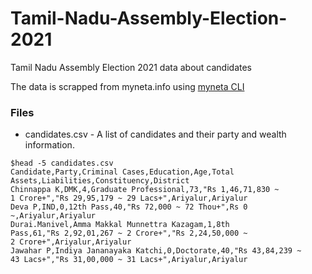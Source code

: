 # Tamil-Nadu-Assembly-Election-2021
Tamil Nadu Assembly Election 2021 data about candidates

The data is scrapped from myneta.info using [myneta CLI](https://github.com/kracekumar/myneta)

### Files

- candidates.csv - A list of candidates and their party and wealth information.

```
$head -5 candidates.csv
Candidate,Party,Criminal Cases,Education,Age,Total Assets,Liabilities,Constituency,District
Chinnappa K,DMK,4,Graduate Professional,73,"Rs 1,46,71,830 ~ 1 Crore+","Rs 29,95,179 ~ 29 Lacs+",Ariyalur,Ariyalur
Deva P,IND,0,12th Pass,40,"Rs 72,000 ~ 72 Thou+",Rs 0 ~,Ariyalur,Ariyalur
Durai.Manivel,Amma Makkal Munnettra Kazagam,1,8th Pass,61,"Rs 2,92,01,267 ~ 2 Crore+","Rs 2,24,50,000 ~ 2 Crore+",Ariyalur,Ariyalur
Jawahar P,Indiya Jananayaka Katchi,0,Doctorate,40,"Rs 43,84,239 ~ 43 Lacs+","Rs 31,00,000 ~ 31 Lacs+",Ariyalur,Ariyalur
```
